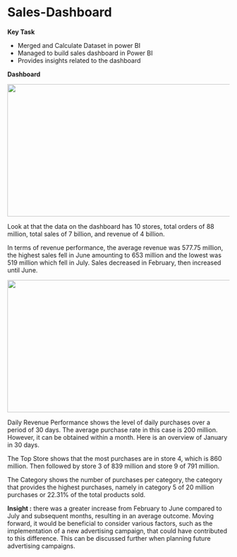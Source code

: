 # Sales-Dashboard
**Key Task** 
* Merged and Calculate Dataset in power BI
* Managed to build sales dashboard in Power BI
* Provides insights related to the dashboard


**Dashboard**

<img src="https://github.com/DaffaSuadaa/Sales-Dashboard/assets/134934646/13859347-da5d-4801-be70-b5ef6af97f9e" width="550" height="300">

Look at that the data on the dashboard has 10 stores, total orders of 88 million, total sales of 7 billion, and revenue of 4 billion.

In terms of revenue performance, the average revenue was 577.75 million, the highest sales fell in June amounting to 653 million and the lowest was 519 million which fell in July. Sales decreased in February, then increased until June.

<img src="https://github.com/DaffaSuadaa/Sales-Dashboard/assets/134934646/090845df-cfce-4f1b-828f-391804e0e7fb" width="550" height="300">

Daily Revenue Performance shows the level of daily purchases over a period of 30 days. The average purchase rate in this case is 200 million. However, it can be obtained within a month. Here is an overview of January in 30 days.

The Top Store shows that the most purchases are in store 4, which is 860 million. Then followed by store 3 of 839 million and store 9 of 791 million.

The Category shows the number of purchases per category, the category that provides the highest purchases, namely in category 5 of 20 million purchases or 22.31% of the total products sold.

**Insight :**
 there was a greater increase from February to June compared to July and subsequent months, resulting in an average outcome. Moving forward, it would be beneficial to consider various factors, such as the implementation of a new advertising campaign, that could have contributed to this difference. This can be discussed further when planning future advertising campaigns.
